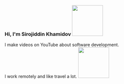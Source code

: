 ### Hi, I'm Sirojiddin Khamidov <img src="https://media.giphy.com/media/hvRJCFzcasrR4ia7z/giphy.gif" width="100px">

I make videos on YouTube about software development. <br />
I work remotely and like travel a lot.
<img src="https://www.freeiconspng.com/uploads/youtube-logo-png-photo-0.png" width="100px">
